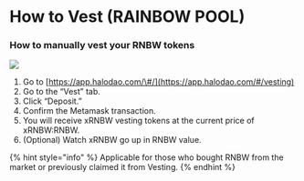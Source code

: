 # How to Vest \(RAINBOW POOL\)

### How to manually vest your RNBW tokens

![](../../../.gitbook/assets/cleanshot-2021-06-08-at-18.49.21.gif)

1. Go to [https://app.halodao.com/\#/](https://app.halodao.com/#/vesting)
2. Go to the “Vest” tab. 
3. Click “Deposit.”
4. Confirm the Metamask transaction.
5. You will receive xRNBW vesting tokens at the current price of xRNBW:RNBW.
6. \(Optional\) Watch xRNBW go up in RNBW value.

{% hint style="info" %}
Applicable for those who bought RNBW from the market or previously claimed it from Vesting.
{% endhint %}

### 

